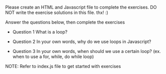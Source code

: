 Please create an HTML and Javascript file to complete the exercises.
DO NOT write the  exercise solutions in this file. thx! :)


Answer the questions below, then complete the exercises

- Question 1 
    What is a loop?

- Question 2
In your own words, why do we use loops in Javascript?

- Question 3
In your own words, when should we use a certain loop? (ex. when to use a for, while, do while loop)

NOTE: Refer to index.js file to get started with exercises

